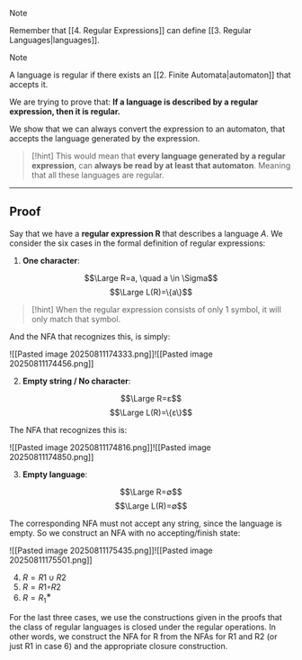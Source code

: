 > [!note]
> Remember that [[4. Regular Expressions]] can define [[3. Regular Languages|languages]].

> [!note]
> A language is regular if there exists an [[2. Finite Automata|automaton]] that accepts it.


We are trying to prove that:
**If a language is described by a regular expression, then it is regular.**

We show that we can always convert the expression to an automaton, that accepts the language generated by the expression.

> [!hint]
> This would mean that **every language generated by a regular expression**, can **always be read by at least that automaton**. 
> Meaning that all these languages are regular.


---

## Proof

Say that we have a **regular expression R** that describes a language $A$.
We consider the six cases in the formal definition of regular expressions:
1. **One character**:

$$\Large R=a, \quad a \in \Sigma$$
$$\Large L(R)=\{a\}$$
> [!hint]
> When the regular expression consists of only 1 symbol, it will only match that symbol.


And the NFA that recognizes this, is simply:

![[Pasted image 20250811174333.png]]![[Pasted image 20250811174456.png]]


2. **Empty string / No character**:

$$\Large R=ε$$
$$\Large L(R)=\{ε\}$$

The NFA that recognizes this is:

![[Pasted image 20250811174816.png]]![[Pasted image 20250811174850.png]]


3. **Empty language**:

$$\Large R=∅$$
$$\Large L(R)=∅$$

The corresponding NFA must not accept any string, since the language is empty. So we construct an NFA with no accepting/finish state:

![[Pasted image 20250811175435.png]]![[Pasted image 20250811175501.png]]


4. $R =R1∪R2$
5. $R =R1◦R2$
6. $R =R_1^∗$

For the last three cases, we use the constructions given in the proofs that the class of regular languages is closed under the regular operations. In other words, we construct the NFA for R from the NFAs for R1 and R2 (or just R1 in case 6) and the appropriate closure construction.

